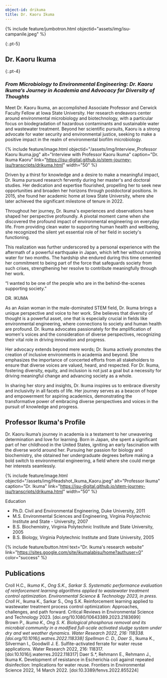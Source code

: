 ```yaml
---
object-id: drikuma
title: Dr. Kaoru Ikuma
---
```


{% include feature/jumbotron.html objectid="assets/img/isu-campanile.jpeg" %}

{:.pt-5}
## Dr. Kaoru Ikuma

{:.pt-4}
### ***From Microbiology to Environmental Engineering: Dr. Kaoru Ikuma’s Journey in Academia and Advocacy for Diversity of Thoughts***

Meet Dr. Kaoru Ikuma, an accomplished Associate Professor and Cerwick Faculty Fellow at Iowa State University. Her research endeavors center around environmental microbiology and biotechnology, with a particular focus on biodegradation of hazardous contaminants and sustainable water and wastewater treatment. Beyond her scientific pursuits, Kaoru is a strong advocate for water security and environmental justice, seeking to make a positive impact in the realm of environmental biofilm microbiology. 

{% include feature/image.html objectid="/assets/img/Interview_Professor Kaoru Ikuma.jpg" alt="Interview with Professor Kaoru Ikuma" caption="Dr. Ikuma Kaoru" link="https://isu-digital.github.io/stem-journey-isu/transcripts/drikuma.html" width="50" %}

Driven by a thirst for knowledge and a desire to make a meaningful impact, Dr. Ikuma pursued research fervently during her master's and doctoral studies. Her dedication and expertise flourished, propelling her to seek new opportunities and broaden her horizons through postdoctoral positions. In 2015, she found her academic home at Iowa State University, where she later achieved the significant milestone of tenure in 2022.

Throughout her journey, Dr. Ikuma's experiences and observations have shaped her perspective profoundly. A pivotal moment came when she discovered the profound impact of environmental engineering on everyday life. From providing clean water to supporting human health and wellbeing, she recognized the silent yet essential role of her field in society's functioning.

This realization was further underscored by a personal experience with the aftermath of a powerful earthquake in Japan, which left her without running water for two months. The hardship she endured during this time cemented her commitment to being part of the force that safeguards society from such crises, strengthening her resolve to contribute meaningfully through her work.

“I wanted to be one of the people who are in the behind-the-scenes supporting society.”

DR. IKUMA

As an Asian woman in the male-dominated STEM field, Dr. Ikuma brings a unique perspective and voice to her work. She believes that diversity of thought is a powerful asset, one that is especially crucial in fields like environmental engineering, where connections to society and human health are profound. Dr. Ikuma advocates passionately for the amplification of women's voices and the consideration of diverse perspectives, recognizing their vital role in driving innovation and progress.

Her advocacy extends beyond mere words; Dr. Ikuma actively promotes the creation of inclusive environments in academia and beyond. She emphasizes the importance of concerted efforts from all stakeholders to ensure that diverse voices are valued, heard, and respected. For Dr. Ikuma, fostering diversity, equity, and inclusion is not just a goal but a necessity for driving meaningful change and advancing society as a whole.

In sharing her story and insights, Dr. Ikuma inspires us to embrace diversity and inclusivity in all facets of life. Her journey serves as a beacon of hope and empowerment for aspiring academics, demonstrating the transformative power of embracing diverse perspectives and voices in the pursuit of knowledge and progress.

## Professor Ikuma's Profile

Dr. Kaoru Ikuma’s journey in academia is a testament to her unwavering determination and love for learning. Born in Japan, she spent a significant part of her childhood in the United States, igniting an early fascination with the diverse world around her. Pursuing her passion for biology and biochemistry, she obtained her undergraduate degrees before making a bold switch to environmental engineering, a field where she could merge her interests seamlessly.

{% include feature/image.html objectid="/assets/img/Headshot_Ikuma_Kaoru.jpeg" alt="Professor Ikuma" caption="Dr. Ikuma" link="https://isu-digital.github.io/stem-journey-isu/transcripts/drikuma.html" width="50" %}

Education

- Ph.D. Civil and Environmental Engineering, Duke University, 2011 
- M.S. Environmental Sciences and Engineering, Virginia Polytechnic Institute and State - University, 2007 
- B.S. Biochemistry, Virginia Polytechnic Institute and State University, 2005 
- B.S. Biology, Virginia Polytechnic Institute and State University, 2005

{% include feature/button.html text="Dr. Ikuma's research website" link="https://sites.google.com/site/ikumalabisu/home?authuser=0" color="success" %}

## Publications

Croll H.C.*, Ikuma K., Ong S.K., Sarkar S. Systematic performance evaluation of reinforcement learning algorithms applied to wastewater treatment control optimization. Environmental Science & Technology 2023, in press. 
Croll H.*, Ikuma K., Sarkar S., Ong S.K. Reinforcement learning applied to wastewater treatment process control optimization: Approaches, challenges, and path forward. Critical Reviews in Environmental Science and Technology 2023. [doi.org/10.1080/10643389.2023.2183699]  
Brown P.*, Ikuma K., Ong S. K. Biological phosphorus removal and its microbial community in a modified full-scale activated sludge system under dry and wet weather dynamics. Water Research 2022, 216: 118338. [doi.org/10.1016/j.watres.2022.118338]
Spellman C. D., Daer S.*, Ikuma K., Silverman I., Goodwill J. E. Sulfite-activated ferrate for water reuse applications. Water Research 2022, 216: 118317. [doi:10.1016/j.waterres.2022.118317]
Daer S.*, Rehmann E., Rehmann J., Ikuma K. Development of resistance in Escherichia coli against repeated disinfection: Implications for water reuse. Frontiers in Environmental Science 2022, 14 March 2022. [doi:10.3389/fenvs.2022.855224]


